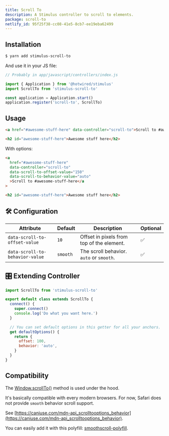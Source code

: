 ```yaml
---
title: Scroll To
description: A Stimulus controller to scroll to elements.
package: scroll-to
netlify_id: 95f25f38-cc08-41e5-8cb7-ee19eba62499
---
```


## Installation

```bash
$ yarn add stimulus-scroll-to
```

And use it in your JS file:

```js
// Probably in app/javascript/controllers/index.js

import { Application } from '@hotwired/stimulus'
import ScrollTo from 'stimulus-scroll-to'

const application = Application.start()
application.register('scroll-to', ScrollTo)
```

<DocsDemoLink package-name="scroll-to"></DocsDemoLink>

## Usage

```html
<a href="#awesome-stuff-here" data-controller="scroll-to">Scroll to #awesome-stuff-here</a>

<h2 id="awesome-stuff-here">Awesome stuff here</h2>
```

With options:

```html
<a
  href="#awesome-stuff-here"
  data-controller="scroll-to"
  data-scroll-to-offset-value="150"
  data-scroll-to-behavior-value="auto"
  >Scroll to #awesome-stuff-here</a
>

<h2 id="awesome-stuff-here">Awesome stuff here</h2>
```

## 🛠 Configuration

| Attribute                       | Default  | Description                               | Optional |
| ------------------------------- | -------- | ----------------------------------------- | -------- |
| `data-scroll-to-offset-value`   | `10`     | Offset in pixels from top of the element. | ✅       |
| `data-scroll-to-behavior-value` | `smooth` | The scroll behavior. `auto` or `smooth`.  | ✅       |

## 🎛 Extending Controller

<DocsExtendingController>

```js
import ScrollTo from 'stimulus-scroll-to'

export default class extends ScrollTo {
  connect() {
    super.connect()
    console.log('Do what you want here.')
  }

  // You can set default options in this getter for all your anchors.
  get defaultOptions() {
    return {
      offset: 100,
      behavior: 'auto',
    }
  }
}
```

</DocsExtendingController>

## Compatibility

The [Window.scrollTo()](https://developer.mozilla.org/en-US/docs/Web/API/Window/scrollTo) method is used under the hood.

It's basically compatible with every modern browsers. For now, Safari does not provide `smooth` behavior scroll support.

See [https://caniuse.com/mdn-api_scrolltooptions_behavior](https://caniuse.com/mdn-api_scrolltooptions_behavior).

You can easily add it with this polyfill: [smoothscroll-polyfill](https://github.com/iamdustan/smoothscroll).
